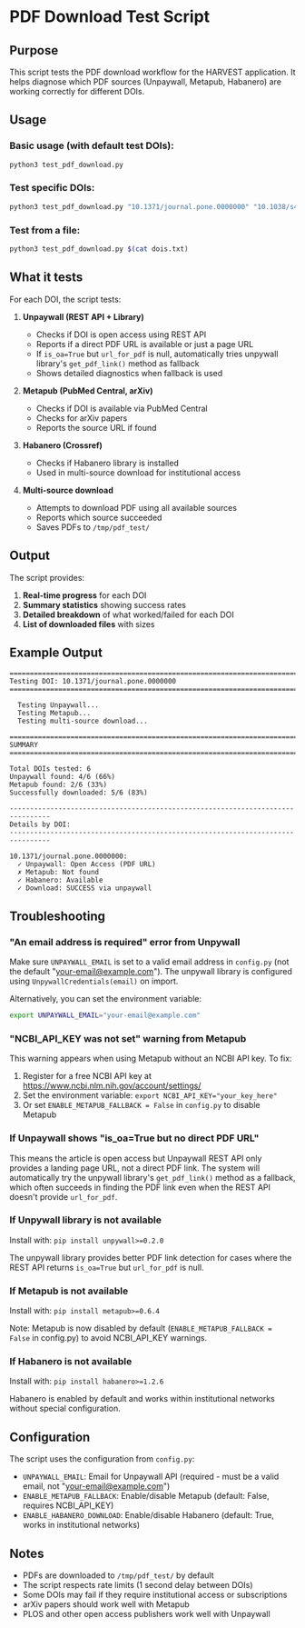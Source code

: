 # PDF Download Test Script

## Purpose

This script tests the PDF download workflow for the HARVEST application. It helps diagnose which PDF sources (Unpaywall, Metapub, Habanero) are working correctly for different DOIs.

## Usage

### Basic usage (with default test DOIs):
```bash
python3 test_pdf_download.py
```

### Test specific DOIs:
```bash
python3 test_pdf_download.py "10.1371/journal.pone.0000000" "10.1038/s41586-020-2649-2"
```

### Test from a file:
```bash
python3 test_pdf_download.py $(cat dois.txt)
```

## What it tests

For each DOI, the script tests:

1. **Unpaywall (REST API + Library)**
   - Checks if DOI is open access using REST API
   - Reports if a direct PDF URL is available or just a page URL
   - If `is_oa=True` but `url_for_pdf` is null, automatically tries unpywall library's `get_pdf_link()` method as fallback
   - Shows detailed diagnostics when fallback is used

2. **Metapub (PubMed Central, arXiv)**
   - Checks if DOI is available via PubMed Central
   - Checks for arXiv papers
   - Reports the source URL if found

3. **Habanero (Crossref)**
   - Checks if Habanero library is installed
   - Used in multi-source download for institutional access

4. **Multi-source download**
   - Attempts to download PDF using all available sources
   - Reports which source succeeded
   - Saves PDFs to `/tmp/pdf_test/`

## Output

The script provides:

1. **Real-time progress** for each DOI
2. **Summary statistics** showing success rates
3. **Detailed breakdown** of what worked/failed for each DOI
4. **List of downloaded files** with sizes

## Example Output

```
================================================================================
Testing DOI: 10.1371/journal.pone.0000000
================================================================================

  Testing Unpaywall...
  Testing Metapub...
  Testing multi-source download...

================================================================================
SUMMARY
================================================================================

Total DOIs tested: 6
Unpaywall found: 4/6 (66%)
Metapub found: 2/6 (33%)
Successfully downloaded: 5/6 (83%)

--------------------------------------------------------------------------------
Details by DOI:
--------------------------------------------------------------------------------

10.1371/journal.pone.0000000:
  ✓ Unpaywall: Open Access (PDF URL)
  ✗ Metapub: Not found
  ✓ Habanero: Available
  ✓ Download: SUCCESS via unpaywall
```

## Troubleshooting

### "An email address is required" error from Unpywall
Make sure `UNPAYWALL_EMAIL` is set to a valid email address in `config.py` (not the default "your-email@example.com"). The unpywall library is configured using `UnpywallCredentials(email)` on import.

Alternatively, you can set the environment variable:
```bash
export UNPAYWALL_EMAIL="your-email@example.com"
```

### "NCBI_API_KEY was not set" warning from Metapub
This warning appears when using Metapub without an NCBI API key. To fix:
1. Register for a free NCBI API key at https://www.ncbi.nlm.nih.gov/account/settings/
2. Set the environment variable: `export NCBI_API_KEY="your_key_here"`
3. Or set `ENABLE_METAPUB_FALLBACK = False` in `config.py` to disable Metapub

### If Unpaywall shows "is_oa=True but no direct PDF URL"
This means the article is open access but Unpaywall REST API only provides a landing page URL, not a direct PDF link. The system will automatically try the unpywall library's `get_pdf_link()` method as a fallback, which often succeeds in finding the PDF link even when the REST API doesn't provide `url_for_pdf`.

### If Unpywall library is not available
Install with: `pip install unpywall>=0.2.0`

The unpywall library provides better PDF link detection for cases where the REST API returns `is_oa=True` but `url_for_pdf` is null.

### If Metapub is not available
Install with: `pip install metapub>=0.6.4`

Note: Metapub is now disabled by default (`ENABLE_METAPUB_FALLBACK = False` in config.py) to avoid NCBI_API_KEY warnings.

### If Habanero is not available
Install with: `pip install habanero>=1.2.6`

Habanero is enabled by default and works within institutional networks without special configuration.

## Configuration

The script uses the configuration from `config.py`:
- `UNPAYWALL_EMAIL`: Email for Unpaywall API (required - must be a valid email, not "your-email@example.com")
- `ENABLE_METAPUB_FALLBACK`: Enable/disable Metapub (default: False, requires NCBI_API_KEY)
- `ENABLE_HABANERO_DOWNLOAD`: Enable/disable Habanero (default: True, works in institutional networks)

## Notes

- PDFs are downloaded to `/tmp/pdf_test/` by default
- The script respects rate limits (1 second delay between DOIs)
- Some DOIs may fail if they require institutional access or subscriptions
- arXiv papers should work well with Metapub
- PLOS and other open access publishers work well with Unpaywall
